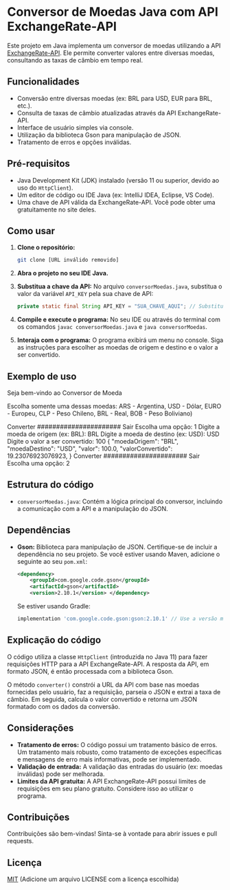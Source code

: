 # Conversor de Moedas Java com API ExchangeRate-API

Este projeto em Java implementa um conversor de moedas utilizando a API [ExchangeRate-API](https://www.exchangerate-api.com/). Ele permite converter valores entre diversas moedas, consultando as taxas de câmbio em tempo real.

## Funcionalidades

*   Conversão entre diversas moedas (ex: BRL para USD, EUR para BRL, etc.).
*   Consulta de taxas de câmbio atualizadas através da API ExchangeRate-API.
*   Interface de usuário simples via console.
*   Utilização da biblioteca Gson para manipulação de JSON.
*   Tratamento de erros e opções inválidas.

## Pré-requisitos

*   Java Development Kit (JDK) instalado (versão 11 ou superior, devido ao uso do `HttpClient`).
*   Um editor de código ou IDE Java (ex: IntelliJ IDEA, Eclipse, VS Code).
*   Uma chave de API válida da ExchangeRate-API. Você pode obter uma gratuitamente no site deles.

## Como usar

1.  **Clone o repositório:**

    ```bash
    git clone [URL inválido removido]
    ```

2.  **Abra o projeto no seu IDE Java.**

3.  **Substitua a chave da API:** No arquivo `conversorMoedas.java`, substitua o valor da variável `API_KEY` pela sua chave de API:

    ```java
    private static final String API_KEY = "SUA_CHAVE_AQUI"; // Substitua pela sua chave da API
    ```

4.  **Compile e execute o programa:** No seu IDE ou através do terminal com os comandos `javac conversorMoedas.java` e `java conversorMoedas`.

5.  **Interaja com o programa:** O programa exibirá um menu no console. Siga as instruções para escolher as moedas de origem e destino e o valor a ser convertido.

## Exemplo de uso
Seja bem-vindo ao Conversor de Moeda

Escolha somente uma dessas moedas: ARS - Argentina, USD - Dólar, EURO - Europeu, CLP - Peso Chileno, BRL - Real, BOB - Peso Boliviano)

Converter ######################
Sair Escolha uma opção: 1 Digite a moeda de origem (ex: BRL): BRL Digite a moeda de destino (ex: USD): USD Digite o valor a ser convertido: 100 { "moedaOrigem": "BRL", "moedaDestino": "USD", "valor": 100.0, "valorConvertido": 19.23076923076923, }
Converter ######################
Sair Escolha uma opção: 2

## Estrutura do código

*   `conversorMoedas.java`: Contém a lógica principal do conversor, incluindo a comunicação com a API e a manipulação do JSON.

## Dependências

*   **Gson:** Biblioteca para manipulação de JSON. Certifique-se de incluir a dependência no seu projeto. Se você estiver usando Maven, adicione o seguinte ao seu `pom.xml`:

    ```xml
    <dependency>
        <groupId>com.google.code.gson</groupId>
        <artifactId>gson</artifactId>
        <version>2.10.1</version> </dependency>
    ```

    Se estiver usando Gradle:

    ```gradle
    implementation 'com.google.code.gson:gson:2.10.1' // Use a versão mais recente
    ```

## Explicação do código

O código utiliza a classe `HttpClient` (introduzida no Java 11) para fazer requisições HTTP para a API ExchangeRate-API. A resposta da API, em formato JSON, é então processada com a biblioteca Gson.

O método `converter()` constrói a URL da API com base nas moedas fornecidas pelo usuário, faz a requisição, parseia o JSON e extrai a taxa de câmbio. Em seguida, calcula o valor convertido e retorna um JSON formatado com os dados da conversão.

## Considerações

*   **Tratamento de erros:** O código possui um tratamento básico de erros. Um tratamento mais robusto, como tratamento de exceções específicas e mensagens de erro mais informativas, pode ser implementado.
*   **Validação de entrada:** A validação das entradas do usuário (ex: moedas inválidas) pode ser melhorada.
*   **Limites da API gratuita:** A API ExchangeRate-API possui limites de requisições em seu plano gratuito. Considere isso ao utilizar o programa.

## Contribuições

Contribuições são bem-vindas! Sinta-se à vontade para abrir issues e pull requests.

## Licença

[MIT](LICENSE) (Adicione um arquivo LICENSE com a licença escolhida)

